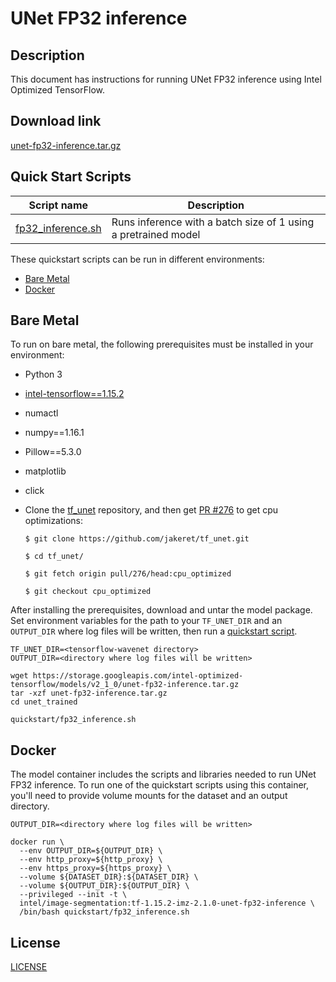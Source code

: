 <!--- 0. Title -->
# UNet FP32 inference

<!-- 10. Description -->
## Description

This document has instructions for running UNet FP32 inference using
Intel Optimized TensorFlow.

<!--- 20. Download link -->
## Download link

[unet-fp32-inference.tar.gz](https://storage.googleapis.com/intel-optimized-tensorflow/models/v2_1_0/unet-fp32-inference.tar.gz)

<!--- 40. Quick Start Scripts -->
## Quick Start Scripts

| Script name | Description |
|-------------|-------------|
| [fp32_inference.sh](fp32_inference.sh) | Runs inference with a batch size of 1 using a pretrained model |

These quickstart scripts can be run in different environments:
* [Bare Metal](#bare-metal)
* [Docker](#docker)

<!--- 50. Bare Metal -->
## Bare Metal

To run on bare metal, the following prerequisites must be installed in your environment:
* Python 3
* [intel-tensorflow==1.15.2](https://pypi.org/project/intel-tensorflow/1.15.2/)
* numactl
* numpy==1.16.1
* Pillow==5.3.0
* matplotlib
* click
* Clone the [tf_unet](https://github.com/jakeret/tf_unet) repository,
   and then get [PR #276](https://github.com/jakeret/tf_unet/pull/276)
   to get cpu optimizations:

   ```
   $ git clone https://github.com/jakeret/tf_unet.git

   $ cd tf_unet/

   $ git fetch origin pull/276/head:cpu_optimized

   $ git checkout cpu_optimized
   ``` 

After installing the prerequisites, download and untar the model package.
Set environment variables for the path to your `TF_UNET_DIR` and an `OUTPUT_DIR` where log files will be written, then run a 
[quickstart script](#quick-start-scripts).

```
TF_UNET_DIR=<tensorflow-wavenet directory>
OUTPUT_DIR=<directory where log files will be written>

wget https://storage.googleapis.com/intel-optimized-tensorflow/models/v2_1_0/unet-fp32-inference.tar.gz
tar -xzf unet-fp32-inference.tar.gz
cd unet_trained

quickstart/fp32_inference.sh
```

<!--- 60. Docker -->
## Docker

The model container includes the scripts and libraries needed to run 
UNet FP32 inference. To run one of the quickstart scripts 
using this container, you'll need to provide volume mounts for the dataset 
and an output directory.

```
OUTPUT_DIR=<directory where log files will be written>

docker run \
  --env OUTPUT_DIR=${OUTPUT_DIR} \
  --env http_proxy=${http_proxy} \
  --env https_proxy=${https_proxy} \
  --volume ${DATASET_DIR}:${DATASET_DIR} \
  --volume ${OUTPUT_DIR}:${OUTPUT_DIR} \
  --privileged --init -t \
  intel/image-segmentation:tf-1.15.2-imz-2.1.0-unet-fp32-inference \
  /bin/bash quickstart/fp32_inference.sh
```

<!--- 80. License -->
## License

[LICENSE](/LICENSE)

